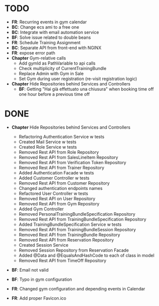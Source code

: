 # TODO
- **FR**: Recurring events in gym calendar
- **BC**: Change ecs ami to a free one
- **BC**: Integrate with email automation service
- **BF**: Solve issue related to double beans
- **FR**: Schedule Training Assignment
- **BC**: Separate API from front-end with NGINX
- **FR**: expose error path
- **Chapter** Gym-relative calls
    - Add gymId as PathVariable to api calls
    - Check multiplicity of CurrentTrainingBundle
    - Replace Admin with Gym in Sale
    - Set Gym during user registration (re-visit registration logic)   
- **Chapter** Hide Repositories behind Services and Controllers
    - **BF**: Getting "Hai già effettuato una chiusura" when booking time off one hour before a previous time off

# DONE
- **Chapter** Hide Repositories behind Services and Controllers
   - Refactoring Authentication Service w tests
   - Created Mail Service w tests
   - Created Role Service w tests
   - Removed Rest API from Role Repository 
   - Removed Rest API from SalesLineItem Repository 
   - Removed Rest API from Verification Token Repository 
   - Removed Rest API from Trainer Repository
   - Added Authentication Facade w tests
   - Added Customer Controller w tests
   - Removed Rest API from Customer Repository
   - Changed authentication endpoints names
   - Refactored User Controller w tests
   - Removed Rest API on User Repository
   - Removed Rest API from Gym Repository
   - Added Gym Controller
   - Removed PersonalTrainingBundleSpecification Repository
   - Removed Rest API from TrainingBundleSpecification Repository
   - Added TrainingBundleSpecification Service w tests
   - Removed Rest API from TrainingBundleSession Repository
   - Removed Rest API from TrainingBundle Repository
   - Removed Rest API from Reservation Repository 
   - Created Session Service
   - Removed Session Repository from Reservation Facade
   - Added @Data and @EqualsAndHashCode to each of class in model
   - Removed Rest API from TimeOff Repository
   
- **BF**: Email not valid
- **BF**: Typo in gym configuration
- **FR**: Changed gym configuration and depending events in Calendar
- **FR**: Add proper Favicon.ico
